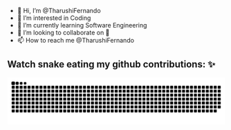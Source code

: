 - 👋 Hi, I’m @TharushiFernando
- 👀 I’m interested in Coding
- 🌱 I’m currently learning Software Engineering
- 💞️ I’m looking to collaborate on 👀
- 📫 How to reach me @TharushiFernando

<!---
TharushiFernando/TharushiFernando is a ✨ special ✨ repository because its `README.md` (this file) appears on your GitHub profile.
You can click the Preview link to take a look at your changes.
--->
## Watch snake eating my github contributions: ✨

![snake gif](https://github.com/TharushiFernando/TharushiFernando/blob/output/github-contribution-grid-snake.svg)
